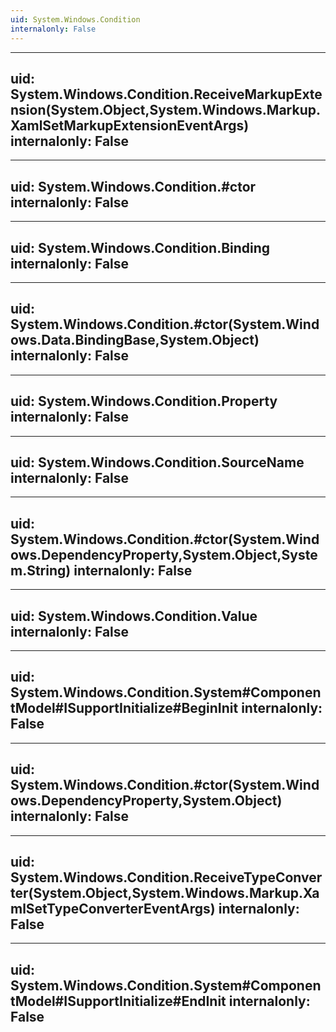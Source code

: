 ```yaml
---
uid: System.Windows.Condition
internalonly: False
---
```


---
uid: System.Windows.Condition.ReceiveMarkupExtension(System.Object,System.Windows.Markup.XamlSetMarkupExtensionEventArgs)
internalonly: False
---

---
uid: System.Windows.Condition.#ctor
internalonly: False
---

---
uid: System.Windows.Condition.Binding
internalonly: False
---

---
uid: System.Windows.Condition.#ctor(System.Windows.Data.BindingBase,System.Object)
internalonly: False
---

---
uid: System.Windows.Condition.Property
internalonly: False
---

---
uid: System.Windows.Condition.SourceName
internalonly: False
---

---
uid: System.Windows.Condition.#ctor(System.Windows.DependencyProperty,System.Object,System.String)
internalonly: False
---

---
uid: System.Windows.Condition.Value
internalonly: False
---

---
uid: System.Windows.Condition.System#ComponentModel#ISupportInitialize#BeginInit
internalonly: False
---

---
uid: System.Windows.Condition.#ctor(System.Windows.DependencyProperty,System.Object)
internalonly: False
---

---
uid: System.Windows.Condition.ReceiveTypeConverter(System.Object,System.Windows.Markup.XamlSetTypeConverterEventArgs)
internalonly: False
---

---
uid: System.Windows.Condition.System#ComponentModel#ISupportInitialize#EndInit
internalonly: False
---
